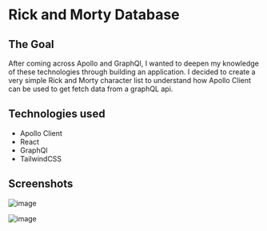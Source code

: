 # Rick and Morty Database

## The Goal
After coming across Apollo and GraphQl, I wanted to deepen my knowledge of these technologies through building an application. 
I decided to create a very simple Rick and Morty character list to understand how Apollo Client can be used to get fetch data from a graphQL api.

## Technologies used

* Apollo Client
* React
* GraphQl
* TailwindCSS

## Screenshots
![image](https://user-images.githubusercontent.com/93915846/172046375-e9b6ac94-0a2b-46fb-aca7-3407a3374f50.png)


![image](https://user-images.githubusercontent.com/93915846/172046396-2013b483-9432-4b38-87fb-f0e506e9dcbf.png)
